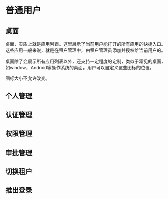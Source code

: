 # 普通用户

## 桌面

桌面，实质上就是应用列表。这里展示了当前用户能打开的所有应用的快捷入口。这些应用一般来说，就是在租户管理中，由租户管理员添加并授权给当前用户的。

桌面除了会展示所有应用列表以外，还支持一定程度的定制，类似于常见的桌面，如window，Android等操作系统的桌面，用户可以自定义这些图标的位置。

图标大小不允许改变。

## 个人管理


## 认证管理


## 权限管理


## 审批管理

## 切换租户

## 推出登录

